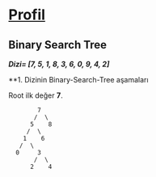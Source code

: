 # [Profil](https://app.patika.dev/Resulcgun)

## Binary Search Tree

**_Dizi= [7, 5, 1, 8, 3, 6, 0, 9, 4, 2]_**

**1. Dizinin Binary-Search-Tree aşamaları

Root ilk değer **7**.
    
            7
           /  \
          5    8
         /  \
        1    6
       /  \
      0     3
           /  \
          2    4

